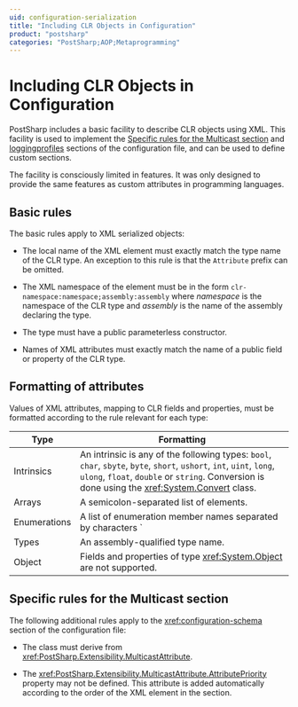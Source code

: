 ```yaml
---
uid: configuration-serialization
title: "Including CLR Objects in Configuration"
product: "postsharp"
categories: "PostSharp;AOP;Metaprogramming"
---
```

# Including CLR Objects in Configuration

PostSharp includes a basic facility to describe CLR objects using XML. This facility is used to implement the [Specific rules for the Multicast section](configuration-schema#specific-rules-for-the-multicast-section) and [loggingprofiles](configuration-schema#loggingprofiles) sections of the configuration file, and can be used to define custom sections. 

The facility is consciously limited in features. It was only designed to provide the same features as custom attributes in programming languages.


## Basic rules

The basic rules apply to XML serialized objects:

* The local name of the XML element must exactly match the type name of the CLR type. An exception to this rule is that the `Attribute` prefix can be omitted. 

* The XML namespace of the element must be in the form `clr-namespace:namespace;assembly:assembly` where *namespace* is the namespace of the CLR type and *assembly* is the name of the assembly declaring the type. 

* The type must have a public parameterless constructor.

* Names of XML attributes must exactly match the name of a public field or property of the CLR type.


## Formatting of attributes

Values of XML attributes, mapping to CLR fields and properties, must be formatted according to the rule relevant for each type:

| Type | Formatting |
|------|------------|
| Intrinsics | An intrinsic is any of the following types: `bool`, `char`, `sbyte`, `byte`, `short`, `ushort`, `int`, `uint`, `long`, `ulong`, `float`, `double` or `string`. Conversion is done using the <xref:System.Convert> class.  |
| Arrays | A semicolon-separated list of elements. |
| Enumerations | A list of enumeration member names separated by characters `|` or `+`. Names in the list are combined using the + operator.  |
| Types | An assembly-qualified type name. |
| Object | Fields and properties of type <xref:System.Object> are not supported.  |


## Specific rules for the Multicast section

The following additional rules apply to the <xref:configuration-schema> section of the configuration file: 

* The class must derive from <xref:PostSharp.Extensibility.MulticastAttribute>. 

* The <xref:PostSharp.Extensibility.MulticastAttribute.AttributePriority> property may not be defined. This attribute is added automatically according to the order of the XML element in the section. 

